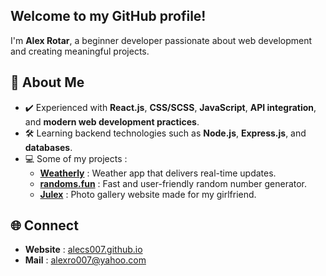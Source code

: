 ## Welcome to my GitHub profile! 





I'm **Alex Rotar**, a beginner developer passionate about web development and creating meaningful projects.  

## 🔎 About Me  
- ✔️ Experienced with **React.js**, **CSS/SCSS**, **JavaScript**, **API integration**, and **modern web development practices**.
- 🛠  Learning backend technologies such as **Node.js**, **Express.js**, and **databases**.    
- 💻 Some of my projects :  
  - **[Weatherly](https://github.com/alecs007/weatherly)** : Weather app that delivers real-time updates.
  - **[randoms.fun](https://github.com/alecs007/randoms.fun)** : Fast and user-friendly random number generator.
  - **[Julex](https://github.com/alecs007/julex)** : Photo gallery website made for my girlfriend.

## 🌐 Connect  
- **Website** : [alecs007.github.io](https://alecs007.github.io)
- **Mail** : alexro007@yahoo.com


